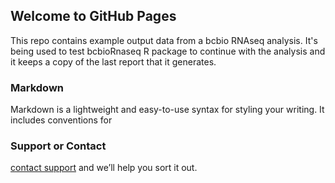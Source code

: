 ## Welcome to GitHub Pages

This repo contains example output data from a bcbio RNAseq analysis. It's being used to test bcbioRnaseq R package to continue with the analysis and it keeps a copy of the last report that it generates.

### Markdown

Markdown is a lightweight and easy-to-use syntax for styling your writing. It includes conventions for


### Support or Contact

[contact support](https://github.com/hbc/bcbioRnaseq) and we’ll help you sort it out.
